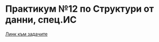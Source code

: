 # Практикум №12 по Структури от данни, спец.ИС

[Линк към задачите](https://leetcode.com/problem-list/awk2vn56/)

